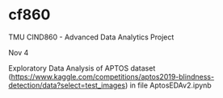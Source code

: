 # cf860
TMU CIND860  - Advanced Data Analytics Project

Nov 4

Exploratory Data Analysis of APTOS dataset (https://www.kaggle.com/competitions/aptos2019-blindness-detection/data?select=test_images) in file AptosEDAv2.ipynb

